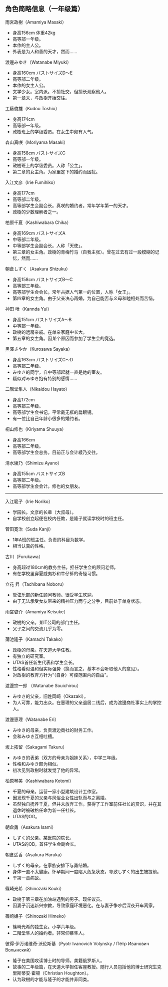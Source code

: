 ## 角色简略信息（一年级篇）

雨宮政樹（Amamiya Masaki）

* 身高156cm 体重42kg
* 高等部一年级。
* 本作的主人公。
* 外表是为人和善的天才，然而……

渡邊みゆき（Watanabe Miyuki）

* 身高160cm バストサイズD～E
* 高等部二年级。
* 本作的女主人公。
* 文学少女。室内派。不擅社交，但擅长观察他人。
* 第一章末，与政樹开始交往。

工藤俊雄（Kudou Toshio）

* 身高174cm
* 高等部一年级。
* 政樹班上的学级委员。在女生中颇有人气。

森山真咲（Moriyama Masaki）

* 身高158cm バストサイズC
* 高等部一年级。
* 政樹班上的学级委员。人称「公主」。
* 第二章的女主角。为家里定下的婚约而困扰。

入江文彦（Irie Fumihiko）

* 身高177cm
* 高等部二年级。
* 高等部学生会副会长。真咲的婚约者。常年学年第一的天才。
* 政樹的少数理解者之一。

柏原千夏（Kashiwabara Chika）

* 身高169cm バストサイズA
* 中等部二年级。
* 中等部学生会副会长。人称「天使」。
* 第三章的女主角。政樹的青梅竹马（自我主张）。曾在过去有过一段模糊的记忆，然而……

朝倉しずく（Asakura Shizuku）

* 身高158cm バストサイズB～C
* 高等部三年级。
* 高等部学生会会长。常年占据人气第一的位置，人称「女王」。
* 第四章的女主角。由于父亲决心再婚，为自己能否与义母和睦相处而苦恼。

神田 唯（Kannda Yui）

* 身高151cm バストサイズA～B
* 中等部一年级。
* 政樹的远房亲戚。在单亲家庭中长大。
* 第五章的女主角。因某个原因而参加了学生会的竞选。

黒澤さやか（Kurosawa Sayaka）

* 身高163cm バストサイズC～D
* 高等部二年级。
* みゆき的同学，自中等部起就一直是她的室友。
* 疑似对みゆき抱有特别的感情……

二階堂隼人（Nikaidou Hayato）

* 身高172cm
* 高等部三年级。
* 高等部学生会书记。平常戴无框的扁眼镜。
* 有一位比自己年龄小很多的婚约者。

桐山修也（Kiriyama Shuuya）

* 身高166cm
* 高等部二年级。
* 高等部学生会总务。目前正与会计綾乃交往。

清水綾乃（Shimizu Ayano）

* 身高155cm バストサイズB
* 高等部二年级。
* 高等部学生会会计。修也的女朋友。

***

入江範子（Irie Noriko）

* 学园长。文彦的长辈（大叔母）。
* 自学校创立起便在校内任教，是隆子就读学校时的班主任。

菅田寛治（Suda Kanji）

* 1年A班的班主任。负责的科目为数学。
* 相当认真的性格。

古川（Furukawa）

* 身高超过180cm的教务主任。担任学生会的顾问老师。
* 有在学校里穿夏威夷衫和牛仔裤的奇怪习惯。

立花 昇（Tachibana Noboru）

* 管弦乐部的新任顾问教师。很受学生欢迎。
* 由于无法承受女友带来的精神压力而与之分手，目前处于单身状态。

雨宮啓介（Amamiya Keisuke）

* 政樹的父亲。某IT公司的部门主任。
* 父子之间的交流几乎为零。

蒲池隆子（Kamachi Takako）

* 政樹的母亲。在天道大学任教。
* 有独立的研究室。
* UTAS首任新生代表和学生会长。
* 性格看似温和但实际强势（换而言之，基本不会听取他人的意见）。
* 对政樹的教育方针为“（自身）可控范围内的自由”。

渡邊宗一郎 （Watanabe Souichirou）

* みゆき的父亲，旧姓岡崎（Okazaki）。
* 为人可靠，能力出众。在惠理的父亲退居二线后，成为渡邊商社事实上的掌控人。

渡邊恵理（Watanabe Eri）

* みゆき的母亲，负责渡边商社的财务工作。
* 会和みゆき互相吐槽。

坂上拓留（Sakagami Takuru）

* みゆき的表弟（双方的母亲为姐妹关系），中学三年级。
* 性格和みゆき颇为相似。
* 初次见到政樹时就发觉了他的异常。

柏原琴美（Kashiwabara Kotomi）

* 千夏的母亲。运营一家小型建筑设计工作室。
* 因发现千夏的父亲与风俗业女性出轨而与之离婚。
* 虽然独自抚养千夏，但并未放弃工作。获得了工作室前任社长的赏识，并在其退休时被破格任命为新一任社长。
* UTAS的OG。

朝倉勇（Asakura Isami）

* しずく的父亲。某医院的院长。
* UTAS的OB。首任学生会副会长。

朝倉遥香（Asakura Haruka）

* しずく的母亲。在家族安排下与勇结婚。
* 身体一直不太健康。怀孕期间一度陷入危急状态，导致しずく的出生被提前。
* 于第一章病故。

篠崎光希（Shinozaki Kouki）

* 政樹于第三章在加油站遇到的男子。现任议员。
* 因妻子沉迷新兴宗教，导致家庭环境恶化。在与妻子争吵后深夜开车离家。

篠崎姫子（Shinozaki Himeko）

* 篠崎光希的独生女。小学六年级。
* 二階堂隼人的婚约者。非常仰慕隼人。

彼得·伊万诺维奇·沃伦斯基（Pyotr Ivanovich Volynsky / Пётр Иванович Волынский）

* 隆子在美国攻读博士时的导师。美籍俄罗斯人。
* 故事的二年级篇，在天道大学担任客座教授。随行人员包括他的博士研究生克里斯蒂安·霍顿（Christian Houghton）。
* 认为政樹的才能与隆子的才能并非同类。
